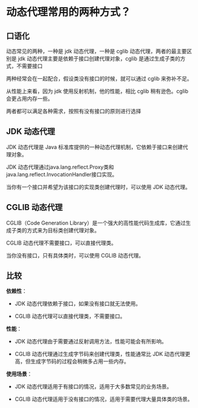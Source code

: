 # 动态代理常用的两种方式？

## **口语化**

动态常见的两种，一种是 jdk 动态代理，一种是 cglib 动态代理，两者的最主要区别是 jdk 动态代理主要是依赖于接口创建代理对象，cglib 是通过生成子类的方式，不需要接口

两种经常会在一起配合，假设类没有接口的时候，就可以通过 cglib 来弥补不足。

从性能上来看，因为 jdk 使用反射机制，他的性能，相比 cglib 稍有逊色。cglib 会更占用内存一些。

两者都可以满足各种需求，按照有没有接口的原则进行选择



## **JDK 动态代理**

JDK 动态代理是 Java 标准库提供的一种动态代理机制，它依赖于接口来创建代理对象。

JDK 动态代理通过java.lang.reflect.Proxy类和java.lang.reflect.InvocationHandler接口实现。

当你有一个接口并希望为该接口的实现类创建代理时，可以使用 JDK 动态代理。

## **CGLIB 动态代理**

CGLIB（Code Generation Library）是一个强大的高性能代码生成库，它通过生成子类的方式来为目标类创建代理对象。

CGLIB 动态代理不需要接口，可以直接代理类。

当你没有接口，只有具体类时，可以使用 CGLIB 动态代理。



## **比较**

**依赖性**：

- JDK 动态代理依赖于接口，如果没有接口就无法使用。

- CGLIB 动态代理可以直接代理类，不需要接口。

**性能**：

- JDK 动态代理由于需要通过反射调用方法，性能可能会有所影响。

- CGLIB 动态代理通过生成字节码来创建代理类，性能通常比 JDK 动态代理更高，但生成字节码的过程会稍微多占用一些内存。

**使用场景**：

- JDK 动态代理适用于有接口的情况，适用于大多数常见的业务场景。

- CGLIB 动态代理适用于没有接口的情况，适用于需要代理大量具体类的场景。



